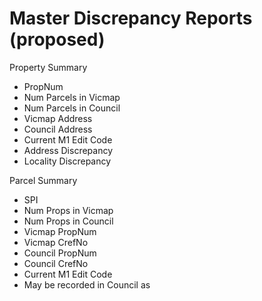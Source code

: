 # Master Discrepancy Reports (proposed)

Property Summary
* PropNum
* Num Parcels in Vicmap
* Num Parcels in Council
* Vicmap Address
* Council Address
* Current M1 Edit Code
* Address Discrepancy
* Locality Discrepancy


Parcel Summary
* SPI
* Num Props in Vicmap
* Num Props in Council
* Vicmap PropNum
* Vicmap CrefNo
* Council PropNum
* Council CrefNo
* Current M1 Edit Code
* May be recorded in Council as

